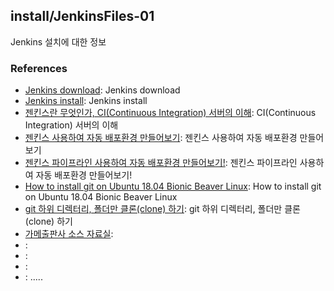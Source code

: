## install/JenkinsFiles-01
Jenkins 설치에 대한 정보

### References
- [Jenkins download](https://jenkins.io/download/ "Jenkins download"): Jenkins download
- [Jenkins install](https://nesoy.github.io/articles/2017-02/Jenkins "Jenkins install"): Jenkins install
- [젠킨스란 무엇인가, CI(Continuous Integration) 서버의 이해](http://www.itworld.co.kr/news/107527 "젠킨스란 무엇인가, CI(Continuous Integration) 서버의 이해"): CI(Continuous Integration) 서버의 이해
- [젠킨스 사용하여 자동 배포환경 만들어보기](http://kingbbode.tistory.com/35 "젠킨스 사용하여 자동 배포환경 만들어보기"): 젠킨스 사용하여 자동 배포환경 만들어보기
- [젠킨스 파이프라인 사용하여 자동 배포환경 만들어보기!](http://kingbbode.tistory.com/42 "젠킨스 파이프라인 사용하여 자동 배포환경 만들어보기!"): 젠킨스 파이프라인 사용하여 자동 배포환경 만들어보기!
- [How to install git on Ubuntu 18.04 Bionic Beaver Linux](https://linuxconfig.org/how-to-install-git-on-ubuntu-18-04-bionic-beaver-linux "How to install git on Ubuntu 18.04 Bionic Beaver Linux"): How to install git on Ubuntu 18.04 Bionic Beaver Linux
- [git 하위 디렉터리, 폴더만 클론(clone) 하기](https://www.lesstif.com/pages/viewpage.action?pageId=20776761 "git 하위 디렉터리, 폴더만 클론(clone) 하기"): git 하위 디렉터리, 폴더만 클론(clone) 하기
- [가메출판사 소스 자료실](https://m.blog.naver.com/PostView.nhn?blogId=banks&logNo=220234040759&proxyReferer=https%3A%2F%2Fwww.google.co.kr%2F "가메출판사 소스 자료실"):
- []( ""):
- []( ""):
- []( ""):
- []( ""):
.....



